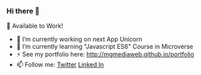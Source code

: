 ### Hi there 👋

💼 Available to Work!

- 🔭 I’m currently working on next App Unicorn
- 🌱 I’m currently learning "Javascript ES6" Course in Microverse
- ⚡ See my portfolio here: http://mgmediaweb.github.io/portfolio
- 📫 Follow me: [Twitter](https://twitter.com/GonzoMedinaDev) [Linked In](https://www.linkedin.com/in/gonzalo-medina-g/)
